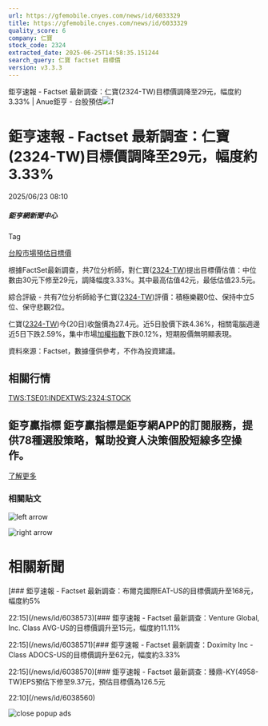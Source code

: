 ```yaml
---
url: https://gfemobile.cnyes.com/news/id/6033329
title: https://gfemobile.cnyes.com/news/id/6033329
quality_score: 6
company: 仁寶
stock_code: 2324
extracted_date: 2025-06-25T14:58:35.151244
search_query: 仁寶 factset 目標價
version: v3.3.3
---
```


鉅亨速報 - Factset 最新調查：仁寶(2324-TW)目標價調降至29元，幅度約3.33% | Anue鉅亨 - 台股預估![](https://www.facebook.com/tr?id=1780874545291502&ev=PageView&noscript=1)*1*

# 鉅亨速報 - Factset 最新調查：仁寶(2324-TW)目標價調降至29元，幅度約3.33%

2025/06/23 08:10

##### 鉅亨網新聞中心

Tag

[台股](/news/tag/台股)[市場預估](/news/tag/市場預估)[目標價](/news/tag/目標價)

根據FactSet最新調查，共7位分析師，對仁寶([2324-TW](https://www.cnyes.com/twstock/2324))提出目標價估值：中位數由30元下修至29元，調降幅度3.33%。其中最高估值42元，最低估值23.5元。

綜合評級 - 共有7位分析師給予仁寶([2324-TW](https://www.cnyes.com/twstock/2324))評價：積極樂觀0位、保持中立5位、保守悲觀2位。

仁寶([2324-TW](https://www.cnyes.com/twstock/2324))今(20日)收盤價為27.4元。近5日股價下跌4.36%，相關電腦週邊近5日下跌2.59%，集中市場[加權指數](https://invest.cnyes.com/index/TWS/TSE01)下跌0.12%，短期股價無明顯表現。

資料來源：Factset，數據僅供參考，不作為投資建議。

## 相關行情

[TWS:TSE01:INDEX](https://invest.cnyes.com/index/TWS/TSE01)[TWS:2324:STOCK](https://www.cnyes.com/twstock/2324)

## 鉅亨贏指標 鉅亨贏指標是鉅亨網APP的訂閱服務，提供78種選股策略，幫助投資人決策個股短線多空操作。

[了解更多](https://events.cnyes.com/anuewin-25942)

### 相關貼文

![left arrow](https://sfiles.cnyes.cool/fe-common/e38301ed/9ae7439775f34967b7610e368ae31972.svg)

![right arrow](https://sfiles.cnyes.cool/fe-common/e38301ed/69a47076893656749361262d976851ad.svg)

# 相關新聞

[### 鉅亨速報 - Factset 最新調查：布爾克國際EAT-US的目標價調升至168元，幅度約5%

22:15](/news/id/6038573)[### 鉅亨速報 - Factset 最新調查：Venture Global, Inc. Class AVG-US的目標價調升至15元，幅度約11.11%

22:15](/news/id/6038571)[### 鉅亨速報 - Factset 最新調查：Doximity Inc - Class ADOCS-US的目標價調升至62元，幅度約3.33%

22:15](/news/id/6038570)[### 鉅亨速報 - Factset 最新調查：臻鼎-KY(4958-TW)EPS預估下修至9.37元，預估目標價為126.5元

22:10](/news/id/6038560)

![close popup ads](/dist/47a3f246647993453e61898861da5064.svg)